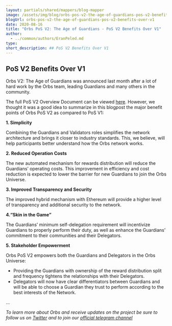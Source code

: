 ```yaml
---
layout: partials/shared/mappers/blog-mapper
image: /assets/img/blog/orbs-pos-v2-the-age-of-guardians-pos-v2-benefits-over-v1/bg.png
blogUrl: orbs-pos-v2-the-age-of-guardians-pos-v2-benefits-over-v1
date: 2020-08-16
title: "Orbs PoS V2: The Age of Guardians - PoS V2 Benefits Over V1"
author:
  - ../common/authors/EranPeled.md
type:
short_description: ## PoS V2 Benefits Over V1
---
```


## PoS V2 Benefits Over V1

Orbs V2: The Age of Guardians was announced last month after a lot of hard work by the Orbs team, leading Guardians and many others in the community.

The full PoS V2 Overview Document can be viewed [here](https://www.orbs.com/white-papers/orbs-pos-v2-the-age-of-guardians/). However, we thought it was a good idea to summarize in this blogpost the major benefit points of Orbs PoS V2 as compared to PoS V1:

**1\. Simplicity**

Combining the Guardians and Validators roles simplifies the network architecture and brings it closer to industry standards. This, we believe, will help participants better understand how the Orbs network works.

**2\. Reduced Operation Costs**

The new automated mechanism for rewards distribution will reduce the Guardians’ operating costs. This improvement in efficiency and cost reduction is expected to lower the barrier for new Guardians to join the Orbs Universe.

**3\. Improved Transparency and Security**

The improved hybrid mechanism with Ethereum will provide a higher level of transparency and additional security to the network.

**4.“Skin in the Game”**

The Guardians’ minimum self-delegation requirement will incentivize Guardians to properly perform their duty, as well as enhance the Guardians’ commitment to their communities and their Delegators.

**5\. Stakeholder Empowerment**

Orbs PoS V2 empowers both the Guardians and Delegators in the Orbs Universe:

- Providing the Guardians with ownership of the reward distribution split and frequency tightens the relationships with their Delegators.
- Delegators will now have clear differentiators between Guardians and will be able to choose a Guardian they trust to perform according to the best interests of the Network.

...

_To learn more about Orbs and receive updates on the project be sure to follow us on_ [_Twitter_](https://twitter.com/orbs_network) _and to join our_ [_official telegram channel_](https://t.me/OrbsNetwork)
